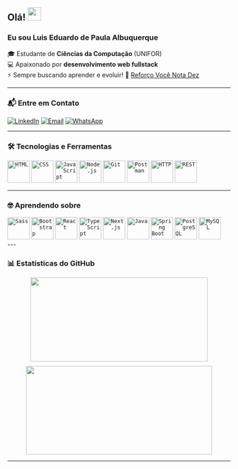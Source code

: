 ## Olá! <img src="https://media.giphy.com/media/hvRJCLFzcasrR4ia7z/giphy.gif" width="30px">

### Eu sou Luis Eduardo de Paula Albuquerque
🎓 Estudante de **Ciências da Computação** (UNIFOR) <br>
💻 Apaixonado por **desenvolvimento web fullstack** <br>
⚡ Sempre buscando aprender e evoluir!
🔭 [Reforço Você Nota Dez](https://vocenotadez.com)

---

### 📬 Entre em Contato
[![LinkedIn](https://img.shields.io/badge/LinkedIn-0077B5?style=for-the-badge&logo=linkedin&logoColor=white)](https://www.linkedin.com/in/lu%c3%ads-eduardo-de-paula-albuquerque-476a41271/)
[![Email](https://img.shields.io/badge/Email-D14836?style=for-the-badge&logo=gmail&logoColor=white)](mailto:luisedu.lepa@gmail.com)
[![WhatsApp](https://img.shields.io/badge/WhatsApp-25D366?style=for-the-badge&logo=whatsapp&logoColor=white)](https://wa.me/5585994174205)

---

### 🛠️ Tecnologias e Ferramentas
<div align="left">
  <code><img src="https://raw.githubusercontent.com/marwin1991/profile-technology-icons/refs/heads/main/icons/html.png" title="HTML" width="50" height="50"/></code>
  <code><img src="https://raw.githubusercontent.com/marwin1991/profile-technology-icons/refs/heads/main/icons/css.png" title="CSS" width="50" height="50"/></code>
  <code><img src="https://raw.githubusercontent.com/marwin1991/profile-technology-icons/refs/heads/main/icons/javascript.png" title="JavaScript" width="50" height="50"/></code>
  <code><img src="https://raw.githubusercontent.com/marwin1991/profile-technology-icons/refs/heads/main/icons/node_js.png" title="Node.js" width="50" height="50"/></code>
  <code><img src="https://raw.githubusercontent.com/marwin1991/profile-technology-icons/refs/heads/main/icons/git.png" title="Git" width="50" height="50"/></code>
  <code><img src="https://raw.githubusercontent.com/marwin1991/profile-technology-icons/refs/heads/main/icons/postman.png" title="Postman" width="50" height="50"/></code>
  <code><img src="https://raw.githubusercontent.com/marwin1991/profile-technology-icons/refs/heads/main/icons/http.png" title="HTTP" width="50" height="50"/></code>
  <code><img src="https://raw.githubusercontent.com/marwin1991/profile-technology-icons/refs/heads/main/icons/rest.png" title="REST" width="50" height="50"/></code>
</div>

---

### 🤓 Aprendendo sobre
<div align="left">
	<code><img width="50" src="https://raw.githubusercontent.com/marwin1991/profile-technology-icons/refs/heads/main/icons/sass.png" alt="Sass" title="Sass"/></code>
	<code><img width="50" src="https://raw.githubusercontent.com/marwin1991/profile-technology-icons/refs/heads/main/icons/bootstrap.png" alt="Bootstrap" title="Bootstrap"/></code>
	<code><img width="50" src="https://raw.githubusercontent.com/marwin1991/profile-technology-icons/refs/heads/main/icons/react.png" alt="React" title="React"/></code>
	<code><img width="50" src="https://raw.githubusercontent.com/marwin1991/profile-technology-icons/refs/heads/main/icons/typescript.png" alt="TypeScript" title="TypeScript"/></code>
	<code><img width="50" src="https://raw.githubusercontent.com/marwin1991/profile-technology-icons/refs/heads/main/icons/next_js.png" alt="Next.js" title="Next.js"/></code>
	<code><img width="50" src="https://raw.githubusercontent.com/marwin1991/profile-technology-icons/refs/heads/main/icons/java.png" alt="Java" title="Java"/></code>
	<code><img width="50" src="https://raw.githubusercontent.com/marwin1991/profile-technology-icons/refs/heads/main/icons/spring_boot.png" alt="Spring Boot" title="Spring Boot"/></code>
	<code><img width="50" src="https://raw.githubusercontent.com/marwin1991/profile-technology-icons/refs/heads/main/icons/postgresql.png" alt="PostgreSQL" title="PostgreSQL"/></code>
	<code><img width="50" src="https://raw.githubusercontent.com/marwin1991/profile-technology-icons/refs/heads/main/icons/mysql.png" alt="MySQL" title="MySQL"/></code>
</div>
---

### 📊 Estatísticas do GitHub
<div align="left" style="display: flex; flex-wrap: wrap; justify-content: center; gap: 10px;">
  <img src="https://github-readme-stats.vercel.app/api?username=LuisEduardo100&show_icons=true&theme=tokyonight" width="400" height="190"/>
  <img src="https://github-readme-streak-stats.herokuapp.com/?user=LuisEduardo100&theme=tokyonight" width="420" height="200"/>
</div>

---


